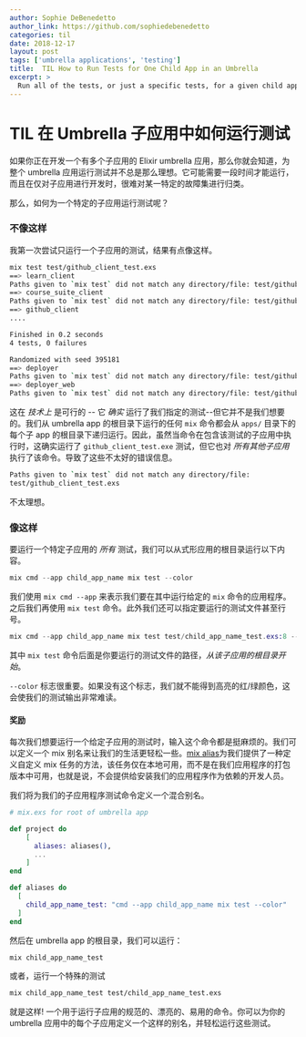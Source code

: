 ```yaml
---
author: Sophie DeBenedetto
author_link: https://github.com/sophiedebenedetto
categories: til
date: 2018-12-17
layout: post
tags: ['umbrella applications', 'testing']
title:  TIL How to Run Tests for One Child App in an Umbrella
excerpt: >
  Run all of the tests, or just a specific tests, for a given child app in an umbrella application with this handy command.
---
```


# TIL 在 Umbrella 子应用中如何运行测试

如果你正在开发一个有多个子应用的 Elixir umbrella 应用，那么你就会知道，为整个 umbrella 应用运行测试并不总是那么理想。它可能需要一段时间才能运行，而且在仅对子应用进行开发时，很难对某一特定的故障集进行归类。

那么，如何为一个特定的子应用运行测试呢？

### 不像这样

我第一次尝试只运行一个子应用的测试，结果有点像这样。

```bash
mix test test/github_client_test.exs
==> learn_client
Paths given to `mix test` did not match any directory/file: test/github_client_test.exs
==> course_suite_client
Paths given to `mix test` did not match any directory/file: test/github_client_test.exs
==> github_client
....

Finished in 0.2 seconds
4 tests, 0 failures

Randomized with seed 395181
==> deployer
Paths given to `mix test` did not match any directory/file: test/github_client_test.exs
==> deployer_web
Paths given to `mix test` did not match any directory/file: test/github_client_test.exs
```

这在 _技术上_ 是可行的 -- 它 _确实_ 运行了我们指定的测试--但它并不是我们想要的。我们从 umbrella app 的根目录下运行的任何 `mix` 命令都会从 `apps/` 目录下的每个子 app 的根目录下递归运行。因此，虽然当命令在包含该测试的子应用中执行时，这确实运行了 `github_client_test.exe` 测试，但它也对 *所有其他子应用* 执行了该命令。导致了这些不太好的错误信息。

```bash
Paths given to `mix test` did not match any directory/file:
test/github_client_test.exs
```

不太理想。

### 像这样

要运行一个特定子应用的 _所有_ 测试，我们可以从式形应用的根目录运行以下内容。

```elixir
mix cmd --app child_app_name mix test --color
```

我们使用 `mix cmd --app` 来表示我们要在其中运行给定的 `mix` 命令的应用程序。之后我们再使用 `mix test` 命令。此外我们还可以指定要运行的测试文件甚至行号。

```elixir
mix cmd --app child_app_name mix test test/child_app_name_test.exs:8 --color
```

其中 `mix test` 命令后面是你要运行的测试文件的路径，_从该子应用的根目录开始_。

`--color` 标志很重要。如果没有这个标志，我们就不能得到高亮的红/绿颜色，这会使我们的测试输出非常难读。

#### 奖励

每次我们想要运行一个给定子应用的测试时，输入这个命令都是挺麻烦的。我们可以定义一个 mix 别名来让我们的生活更轻松一些。[mix alias](https://hexdocs.pm/mix/Mix.html#module-aliases)为我们提供了一种定义自定义 mix 任务的方法，该任务仅在本地可用，而不是在我们应用程序的打包版本中可用，也就是说，不会提供给安装我们的应用程序作为依赖的开发人员。

我们将为我们的子应用程序测试命令定义一个混合别名。

```elixir
# mix.exs for root of umbrella app

def project do
    [
      aliases: aliases(),
      ...
    ]
end

def aliases do
  [
    child_app_name_test: "cmd --app child_app_name mix test --color"
  ]
end
```

然后在 umbrella app 的根目录，我们可以运行：

```bash
mix child_app_name_test
```

或者，运行一个特殊的测试

```bash
mix child_app_name_test test/child_app_name_test.exs
```

就是这样! 一个用于运行子应用的规范的、漂亮的、易用的命令。你可以为你的 umbrella 应用中的每个子应用定义一个这样的别名，并轻松运行这些测试。